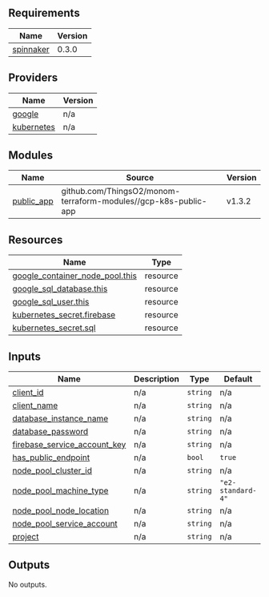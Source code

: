 ## Requirements

| Name | Version |
|------|---------|
| <a name="requirement_spinnaker"></a> [spinnaker](#requirement\_spinnaker) | 0.3.0 |

## Providers

| Name | Version |
|------|---------|
| <a name="provider_google"></a> [google](#provider\_google) | n/a |
| <a name="provider_kubernetes"></a> [kubernetes](#provider\_kubernetes) | n/a |

## Modules

| Name | Source | Version |
|------|--------|---------|
| <a name="module_public_app"></a> [public\_app](#module\_public\_app) | github.com/ThingsO2/monom-terraform-modules//gcp-k8s-public-app | v1.3.2 |

## Resources

| Name | Type |
|------|------|
| [google_container_node_pool.this](https://registry.terraform.io/providers/hashicorp/google/latest/docs/resources/container_node_pool) | resource |
| [google_sql_database.this](https://registry.terraform.io/providers/hashicorp/google/latest/docs/resources/sql_database) | resource |
| [google_sql_user.this](https://registry.terraform.io/providers/hashicorp/google/latest/docs/resources/sql_user) | resource |
| [kubernetes_secret.firebase](https://registry.terraform.io/providers/hashicorp/kubernetes/latest/docs/resources/secret) | resource |
| [kubernetes_secret.sql](https://registry.terraform.io/providers/hashicorp/kubernetes/latest/docs/resources/secret) | resource |

## Inputs

| Name | Description | Type | Default | Required |
|------|-------------|------|---------|:--------:|
| <a name="input_client_id"></a> [client\_id](#input\_client\_id) | n/a | `string` | n/a | yes |
| <a name="input_client_name"></a> [client\_name](#input\_client\_name) | n/a | `string` | n/a | yes |
| <a name="input_database_instance_name"></a> [database\_instance\_name](#input\_database\_instance\_name) | n/a | `string` | n/a | yes |
| <a name="input_database_password"></a> [database\_password](#input\_database\_password) | n/a | `string` | n/a | yes |
| <a name="input_firebase_service_account_key"></a> [firebase\_service\_account\_key](#input\_firebase\_service\_account\_key) | n/a | `string` | n/a | yes |
| <a name="input_has_public_endpoint"></a> [has\_public\_endpoint](#input\_has\_public\_endpoint) | n/a | `bool` | `true` | no |
| <a name="input_node_pool_cluster_id"></a> [node\_pool\_cluster\_id](#input\_node\_pool\_cluster\_id) | n/a | `string` | n/a | yes |
| <a name="input_node_pool_machine_type"></a> [node\_pool\_machine\_type](#input\_node\_pool\_machine\_type) | n/a | `string` | `"e2-standard-4"` | no |
| <a name="input_node_pool_node_location"></a> [node\_pool\_node\_location](#input\_node\_pool\_node\_location) | n/a | `string` | n/a | yes |
| <a name="input_node_pool_service_account"></a> [node\_pool\_service\_account](#input\_node\_pool\_service\_account) | n/a | `string` | n/a | yes |
| <a name="input_project"></a> [project](#input\_project) | n/a | `string` | n/a | yes |

## Outputs

No outputs.
